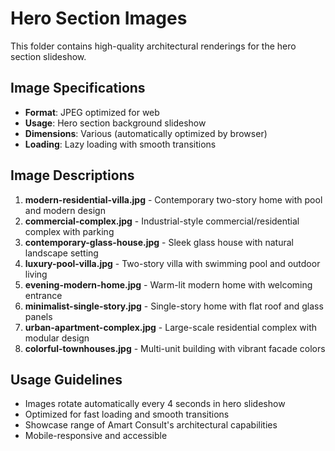 # Hero Section Images

This folder contains high-quality architectural renderings for the hero section slideshow.

## Image Specifications
- **Format**: JPEG optimized for web
- **Usage**: Hero section background slideshow
- **Dimensions**: Various (automatically optimized by browser)
- **Loading**: Lazy loading with smooth transitions

## Image Descriptions

1. **modern-residential-villa.jpg** - Contemporary two-story home with pool and modern design
2. **commercial-complex.jpg** - Industrial-style commercial/residential complex with parking
3. **contemporary-glass-house.jpg** - Sleek glass house with natural landscape setting
4. **luxury-pool-villa.jpg** - Two-story villa with swimming pool and outdoor living
5. **evening-modern-home.jpg** - Warm-lit modern home with welcoming entrance
6. **minimalist-single-story.jpg** - Single-story home with flat roof and glass panels
7. **urban-apartment-complex.jpg** - Large-scale residential complex with modular design
8. **colorful-townhouses.jpg** - Multi-unit building with vibrant facade colors

## Usage Guidelines
- Images rotate automatically every 4 seconds in hero slideshow
- Optimized for fast loading and smooth transitions
- Showcase range of Amart Consult's architectural capabilities
- Mobile-responsive and accessible
